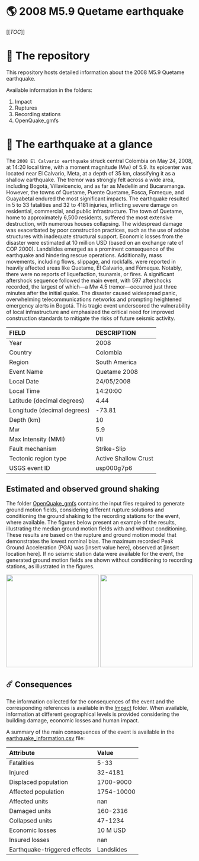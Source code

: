 # 🌎 2008 M5.9 Quetame earthquake
[[_TOC_]]

# 📂 The repository

This repository hosts detailed information about the 2008 M5.9 Quetame earthquake.

Available information in the folders:

1. Impact
2. Ruptures
3. Recording stations
4. OpenQuake_gmfs


# 🚀 The earthquake at a glance 

The `2008 El Calvario earthquake` struck central Colombia on May 24, 2008, at 14:20 local time, with a moment magnitude (Mw) of 5.9. Its epicenter was located near El Calvario, Meta, at a depth of 35 km, classifying it as a shallow earthquake. The tremor was strongly felt across a wide area, including Bogotá, Villavicencio, and as far as Medellín and Bucaramanga. However, the towns of Quetame, Puente Quetame, Fosca, Fomeque, and Guayabetal endured the most significant impacts. The earthquake resulted in 5 to 33 fatalities and 32 to 4181 injuries, inflicting severe damage on residential, commercial, and public infrastructure. The town of Quetame, home to approximately 6,500 residents, suffered the most extensive destruction, with numerous houses collapsing. The widespread damage was exacerbated by poor construction practices, such as the use of adobe structures with inadequate structural support. Economic losses from the disaster were estimated at 10 million USD (based on an exchange rate of COP 2000). Landslides emerged as a prominent consequence of the earthquake and hindering rescue operations. Additionally, mass movements, including flows, slippage, and rockfalls, were reported in heavily affected areas like Quetame, El Calvario, and Fómeque. Notably, there were no reports of liquefaction, tsunamis, or fires. A significant aftershock sequence followed the main event, with 597 aftershocks recorded, the largest of which—a Mw 4.5 tremor—occurred just three minutes after the initial quake. The disaster caused widespread panic, overwhelming telecommunications networks and prompting heightened emergency alerts in Bogotá. This tragic event underscored the vulnerability of local infrastructure and emphasized the critical need for improved construction standards to mitigate the risks of future seismic activity.

| FIELD | DESCRIPTION |
|:-------|:-------------|
| Year | 2008 |
| Country | Colombia |
| Region | South America |
| Event Name | Quetame 2008 |
| Local Date | 24/05/2008 |
| Local Time | 14:20:00 |
| Latitude (decimal degrees) | 4.44 |
| Longitude (decimal degrees) | -73.81 |
| Depth (km) | 10 |
| Mw | 5.9 |
| Max Intensity (MMI) | VII |
| Fault mechanism | Strike-Slip |
| Tectonic region type | Active Shallow Crust |
| USGS event ID | usp000g7p6 |

## Estimated and observed ground shaking

The folder [OpenQuake_gmfs](./OpenQuake_gmfs/) contains the input files required to generate ground motion fields, considering different rupture solutions and conditioning the ground shaking to the recording stations for the event, where available. The figures below present an example of the results, illustrating the median ground motion fields with and without conditioning. These results are based on the rupture and ground motion model that demonstrates the lowest nominal bias. The maximum recorded Peak Ground Acceleration (PGA) was [insert value here], observed at [insert location here]. If no seismic station data were available for the event, the generated ground motion fields are shown without conditioning to recording stations, as illustrated in the figures.

<img src="./4_OpenQuake_gmfs/median_gmf_stations_none.png" height="250">
<img src="./4_OpenQuake_gmfs/median_gmf_stations_seismic.png" height="250">

## ☄️ Consequences

The information collected for the consequences of the event and the corresponding references is available in the [Impact](./Impact) folder. When available, information at different geographical levels is provided considering the building damage, economic losses and human impact.

A summary of the main consequences of the event is available in the [earthquake_information.csv](./earthquake_information.csv) file:

| Attribute | Value |
|:-------|:-------------|
| Fatalities | 5-33 |
| Injured | 32-4181 |
| Displaced population | 1700-9000 |
| Affected population | 1754-10000 |
| Affected units | nan |
| Damaged units | 160-2316  |
| Collapsed units | 47-1234  |
| Economic losses | 10 M USD |
| Insured losses | nan |
| Earthquake-triggered effects | Landslides |